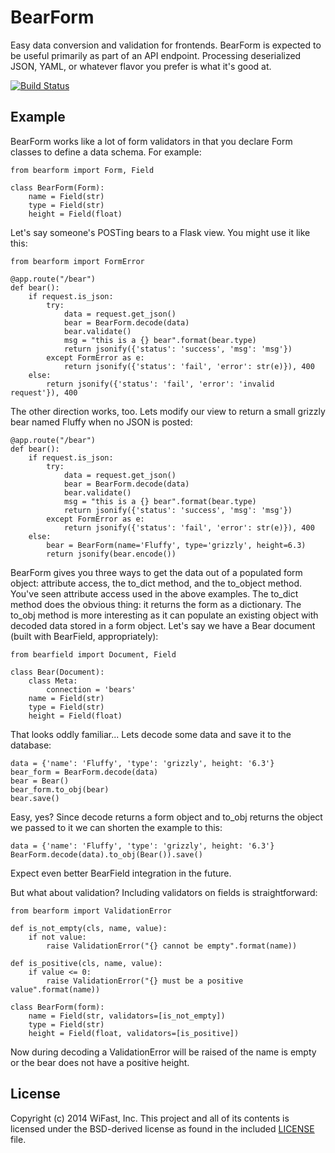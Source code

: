 BearForm
========
Easy data conversion and validation for frontends. BearForm is expected to be
useful primarily as part of an API endpoint. Processing deserialized JSON,
YAML, or whatever flavor you prefer is what it's good at.

[![Build Status](https://travis-ci.org/WiFast/bearform.svg)](https://travis-ci.org/WiFast/bearform)

Example
-------
BearForm works like a lot of form validators in that you declare Form classes to define a data schema. For example:

    from bearform import Form, Field

    class BearForm(Form):
        name = Field(str)
        type = Field(str)
        height = Field(float)

Let's say someone's POSTing bears to a Flask view. You might use it like this:

    from bearform import FormError

    @app.route("/bear")
    def bear():
        if request.is_json:
            try:
                data = request.get_json()
                bear = BearForm.decode(data)
                bear.validate()
                msg = "this is a {} bear".format(bear.type)
                return jsonify({'status': 'success', 'msg': 'msg'})
            except FormError as e:
                return jsonify({'status': 'fail', 'error': str(e)}), 400
        else:
            return jsonify({'status': 'fail', 'error': 'invalid request'}), 400

The other direction works, too. Lets modify our view to return a small grizzly
bear named Fluffy when no JSON is posted:

    @app.route("/bear")
    def bear():
        if request.is_json:
            try:
                data = request.get_json()
                bear = BearForm.decode(data)
                bear.validate()
                msg = "this is a {} bear".format(bear.type)
                return jsonify({'status': 'success', 'msg': 'msg'})
            except FormError as e:
                return jsonify({'status': 'fail', 'error': str(e)}), 400
        else:
            bear = BearForm(name='Fluffy', type='grizzly', height=6.3)
            return jsonify(bear.encode())

BearForm gives you three ways to get the data out of a populated form object:
attribute access, the to_dict method, and the to_object method. You've seen
attribute access used in the above examples. The to_dict method does the
obvious thing: it returns the form as a dictionary. The to_obj method is more
interesting as it can populate an existing object with decoded data stored in a
form object. Let's say we have a Bear document (built with BearField, appropriately):

    from bearfield import Document, Field

    class Bear(Document):
        class Meta:
            connection = 'bears'
        name = Field(str)
        type = Field(str)
        height = Field(float)

That looks oddly familiar... Lets decode some data and save it to the database:

    data = {'name': 'Fluffy', 'type': 'grizzly', height: '6.3'}
    bear_form = BearForm.decode(data)
    bear = Bear()
    bear_form.to_obj(bear)
    bear.save()

Easy, yes? Since decode returns a form object and to_obj returns the object we
passed to it we can shorten the example to this:
    
    data = {'name': 'Fluffy', 'type': 'grizzly', height: '6.3'}
    BearForm.decode(data).to_obj(Bear()).save()

Expect even better BearField integration in the future.

But what about validation? Including validators on fields is straightforward:

    from bearform import ValidationError

    def is_not_empty(cls, name, value):
        if not value:
            raise ValidationError("{} cannot be empty".format(name))

    def is_positive(cls, name, value):
        if value <= 0:
            raise ValidationError("{} must be a positive value".format(name))

    class BearForm(form):
        name = Field(str, validators=[is_not_empty])
        type = Field(str)
        height = Field(float, validators=[is_positive])

Now during decoding a ValidationError will be raised of the name is empty or
the bear does not have a positive height.

License
-------
Copyright (c) 2014 WiFast, Inc. This project and all of its contents is licensed under the
BSD-derived license as found in the included [LICENSE][1] file.

[1]: https://github.com/WiFast/bearform/blob/master/LICENSE "LICENSE"

